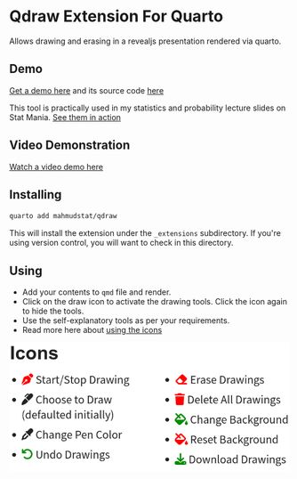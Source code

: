 # Qdraw Extension For Quarto

Allows drawing and erasing in a revealjs presentation rendered via quarto.

## Demo

[Get a demo here](https://www.thinkermahmud.com/qdraw) and its source code [here](https://github.com/mahmudstat/qdraw/blob/main/example.qmd)

This tool is practically used in my statistics and probability lecture slides on Stat Mania. [See them in action](https://docs.statmania.info/lectures.html)

## Video Demonstration

[Watch a video demo here](https://www.thinkermahmud.com/qdraw/index.html#/video-demo)

## Installing

```bash
quarto add mahmudstat/qdraw
```

This will install the extension under the `_extensions` subdirectory.
If you're using version control, you will want to check in this directory.

## Using

- Add your contents to `qmd` file and render.
- Click on the draw icon <i class="fas fa-pen-nib"></i> to activate the drawing tools. Click the icon again to hide the tools.
- Use the self-explanatory tools as per your requirements.
- Read more here about [using the icons](https://www.thinkermahmud.com/qdraw/index.html#/icons)

![Icons](icons.png)
